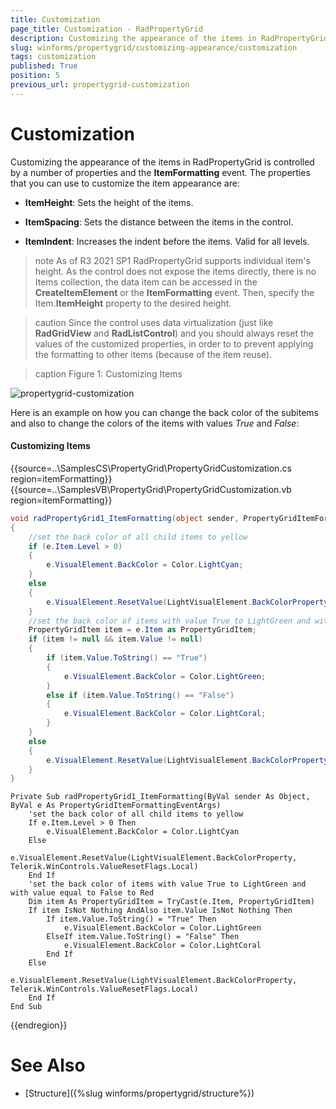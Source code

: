 ```yaml
---
title: Customization
page_title: Customization - RadPropertyGrid
description: Customizing the appearance of the items in RadPropertyGrid is controlled by a few properties and the ItemFormatting event
slug: winforms/propertygrid/customizing-appearance/customization
tags: customization
published: True
position: 5
previous_url: propertygrid-customization
---
```


# Customization

Customizing the appearance of the items in RadPropertyGrid is controlled by a number of properties and the __ItemFormatting__ event. The properties that you can use to customize the item appearance are:

* __ItemHeight__: Sets the height of the items.

* __ItemSpacing__: Sets the distance between the items in the control.

* __ItemIndent__: Increases the indent before the items. Valid for all levels.

>note As of R3 2021 SP1 RadPropertyGrid supports individual item's height. As the control does not expose the items directly, there is no Items collection, the data item can be accessed in the **CreateItemElement** or the **ItemFormatting** event. Then, specify the Item.**ItemHeight** property to the desired height.
>

>caution Since the control uses data virtualization (just like **RadGridView** and **RadListControl**) and you should always reset the values of the customized properties, in order to to prevent applying the formatting to other items (because of the item reuse).
>

>caption Figure 1: Customizing Items

![propertygrid-customization](images/propertygrid-customization.png)

Here is an example on how you can change the back color of the subitems and also to change the colors of the items with values *True* and *False*:

#### Customizing Items

{{source=..\SamplesCS\PropertyGrid\PropertyGridCustomization.cs region=itemFormatting}} 
{{source=..\SamplesVB\PropertyGrid\PropertyGridCustomization.vb region=itemFormatting}} 

````C#
void radPropertyGrid1_ItemFormatting(object sender, PropertyGridItemFormattingEventArgs e)
{
    //set the back color of all child items to yellow
    if (e.Item.Level > 0)
    {
        e.VisualElement.BackColor = Color.LightCyan;
    }
    else
    {
        e.VisualElement.ResetValue(LightVisualElement.BackColorProperty, Telerik.WinControls.ValueResetFlags.Local);
    }
    //set the back color of items with value True to LightGreen and with value equal to False to Red
    PropertyGridItem item = e.Item as PropertyGridItem;
    if (item != null && item.Value != null)
    {
        if (item.Value.ToString() == "True")
        {
            e.VisualElement.BackColor = Color.LightGreen;
        }
        else if (item.Value.ToString() == "False")
        {
            e.VisualElement.BackColor = Color.LightCoral;
        }
    }
    else
    {
        e.VisualElement.ResetValue(LightVisualElement.BackColorProperty, Telerik.WinControls.ValueResetFlags.Local);
    }
}

````
````VB.NET
Private Sub radPropertyGrid1_ItemFormatting(ByVal sender As Object, ByVal e As PropertyGridItemFormattingEventArgs)
    'set the back color of all child items to yellow
    If e.Item.Level > 0 Then
        e.VisualElement.BackColor = Color.LightCyan
    Else
        e.VisualElement.ResetValue(LightVisualElement.BackColorProperty, Telerik.WinControls.ValueResetFlags.Local)
    End If
    'set the back color of items with value True to LightGreen and with value equal to False to Red
    Dim item As PropertyGridItem = TryCast(e.Item, PropertyGridItem)
    If item IsNot Nothing AndAlso item.Value IsNot Nothing Then
        If item.Value.ToString() = "True" Then
            e.VisualElement.BackColor = Color.LightGreen
        ElseIf item.Value.ToString() = "False" Then
            e.VisualElement.BackColor = Color.LightCoral
        End If
    Else
        e.VisualElement.ResetValue(LightVisualElement.BackColorProperty, Telerik.WinControls.ValueResetFlags.Local)
    End If
End Sub

````

{{endregion}} 

# See Also

* [Structure]({%slug winforms/propertygrid/structure%})
